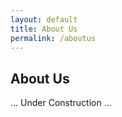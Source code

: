 ```yaml
---
layout: default
title: About Us
permalink: /aboutus
---
```

## About Us

... Under Construction ... 
